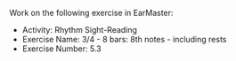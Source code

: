 Work on the following exercise in EarMaster:
- Activity: Rhythm Sight-Reading
- Exercise Name: 3/4 - 8 bars: 8th notes - including rests
- Exercise Number: 5.3
